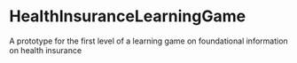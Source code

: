 # HealthInsuranceLearningGame
 A prototype for the first level of a learning game on foundational information on health insurance
